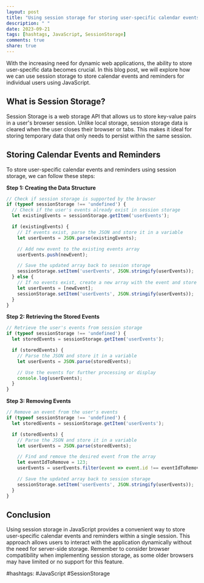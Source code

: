 ```yaml
---
layout: post
title: "Using session storage for storing user-specific calendar events and reminders in JavaScript"
description: " "
date: 2023-09-21
tags: [hashtags, JavaScript, SessionStorage]
comments: true
share: true
---
```


With the increasing need for dynamic web applications, the ability to store user-specific data becomes crucial. In this blog post, we will explore how we can use session storage to store calendar events and reminders for individual users using JavaScript.

## What is Session Storage?

Session Storage is a web storage API that allows us to store key-value pairs in a user's browser session. Unlike local storage, session storage data is cleared when the user closes their browser or tabs. This makes it ideal for storing temporary data that only needs to persist within the same session.

## Storing Calendar Events and Reminders

To store user-specific calendar events and reminders using session storage, we can follow these steps:

**Step 1: Creating the Data Structure**

```javascript
// Check if session storage is supported by the browser
if (typeof sessionStorage !== 'undefined') {
  // Check if the user's events already exist in session storage
  let existingEvents = sessionStorage.getItem('userEvents');

  if (existingEvents) {
    // If events exist, parse the JSON and store it in a variable
    let userEvents = JSON.parse(existingEvents);

    // Add new event to the existing events array
    userEvents.push(newEvent);

    // Save the updated array back to session storage
    sessionStorage.setItem('userEvents', JSON.stringify(userEvents));
  } else {
    // If no events exist, create a new array with the event and store it in session storage
    let userEvents = [newEvent];
    sessionStorage.setItem('userEvents', JSON.stringify(userEvents));
  }
}
```

**Step 2: Retrieving the Stored Events**

```javascript
// Retrieve the user's events from session storage
if (typeof sessionStorage !== 'undefined') {
  let storedEvents = sessionStorage.getItem('userEvents');

  if (storedEvents) {
    // Parse the JSON and store it in a variable
    let userEvents = JSON.parse(storedEvents);

    // Use the events for further processing or display
    console.log(userEvents);
  }
}
```

**Step 3: Removing Events**

```javascript
// Remove an event from the user's events
if (typeof sessionStorage !== 'undefined') {
  let storedEvents = sessionStorage.getItem('userEvents');

  if (storedEvents) {
    // Parse the JSON and store it in a variable
    let userEvents = JSON.parse(storedEvents);

    // Find and remove the desired event from the array
    let eventIdToRemove = 123;
    userEvents = userEvents.filter(event => event.id !== eventIdToRemove);

    // Save the updated array back to session storage
    sessionStorage.setItem('userEvents', JSON.stringify(userEvents));
  }
}
```

## Conclusion

Using session storage in JavaScript provides a convenient way to store user-specific calendar events and reminders within a single session. This approach allows users to interact with the application dynamically without the need for server-side storage. Remember to consider browser compatibility when implementing session storage, as some older browsers may have limited or no support for this feature.

#hashtags: #JavaScript #SessionStorage